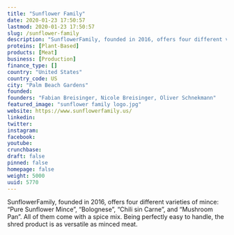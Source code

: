 ```yaml
---
title: "Sunflower Family"
date: 2020-01-23 17:50:57
lastmod: 2020-01-23 17:50:57
slug: /sunflower-family
description: "SunflowerFamily, founded in 2016, offers four different varieties of mince: “Pure Sunflower Mince”, “Bolognese”, “Chili sin Carne”, and “Mushroom Pan”. All of them come with a spice mix. Being perfectly easy to handle, the shred product is as versatile as minced meat."
proteins: [Plant-Based]
products: [Meat]
business: [Production]
finance_type: []
country: "United States"
country_code: US
city: "Palm Beach Gardens"
founded: 
founders: "Fabian Breisinger, Nicole Breisinger, Oliver Schnekmann"
featured_image: "sunflower family logo.jpg"
website: https://www.sunflowerfamily.us/
linkedin: 
twitter: 
instagram: 
facebook: 
youtube: 
crunchbase: 
draft: false
pinned: false
homepage: false
weight: 5000
uuid: 5770
---
```

SunflowerFamily, founded in 2016, offers four different varieties of mince: “Pure Sunflower Mince”, “Bolognese”, “Chili sin Carne”, and “Mushroom Pan”. All of them come with a spice mix. Being perfectly easy to handle, the shred product is as versatile as minced meat.

